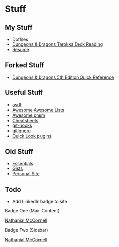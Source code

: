 # Stuff

## My Stuff
- [Dotfiles](https://github.com/FluxAugur/dotfiles)
- [Dungeons & Dragons Tarokka Deck Reading](https://FluxAugur.github.io/tarokka)
- [Resume](http://fluxaugur.github.io/resume/)

## Forked Stuff
- [Dungeons & Dragons 5th Edition Quick Reference](https://fluxaugur.github.io/dnd5e-quickref/preview/quickref.html)

## Useful Stuff
- [asdf](https://github.com/asdf-vm/asdf)
- [Awesome Awesome Lists](https://github.com/sindresorhus/awesome)
- [Awesome pnpm](https://github.com/pnpm/awesome-pnpm)
- [Cheatsheets](https://devhints.io)
- [git-hooks](https://github.com/icefox/git-hooks)
- [gitignore](https://github.com/github/gitignore)
- [Quick Look plugins](https://github.com/sindresorhus/quick-look-plugins)

## Old Stuff
- [Essentials](http://fluxaugur.github.io/essentials/)
- [Gists](https://gist.github.com/FluxAugur)
- [Personal Site](http://fluxaugur.github.io/FluxAugur.github.io_old/)

## Todo
- Add LinkedIn badge to site
<script type="text/javascript" src="https://platform.linkedin.com/badges/js/profile.js" async defer></script>

Badge One (Main Content)
<div class="LI-profile-badge"  data-version="v1" data-size="medium" data-locale="en_US" data-type="horizontal" data-theme="dark" data-vanity="nathanialmcconnell"><a class="LI-simple-link" href='https://www.linkedin.com/in/nathanialmcconnell?trk=profile-badge'>Nathanial McConnell</a></div>

Badge Two (Sidebar)
<div class="LI-profile-badge"  data-version="v1" data-size="medium" data-locale="en_US" data-type="vertical" data-theme="dark" data-vanity="nathanialmcconnell"><a class="LI-simple-link" href='https://www.linkedin.com/in/nathanialmcconnell?trk=profile-badge'>Nathanial McConnell</a></div>

